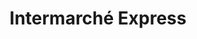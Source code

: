 ---
title: "Intermarché Express"
url: /le-perreux-sur-marne/intermarche-express/
shop: Supermarkt
---